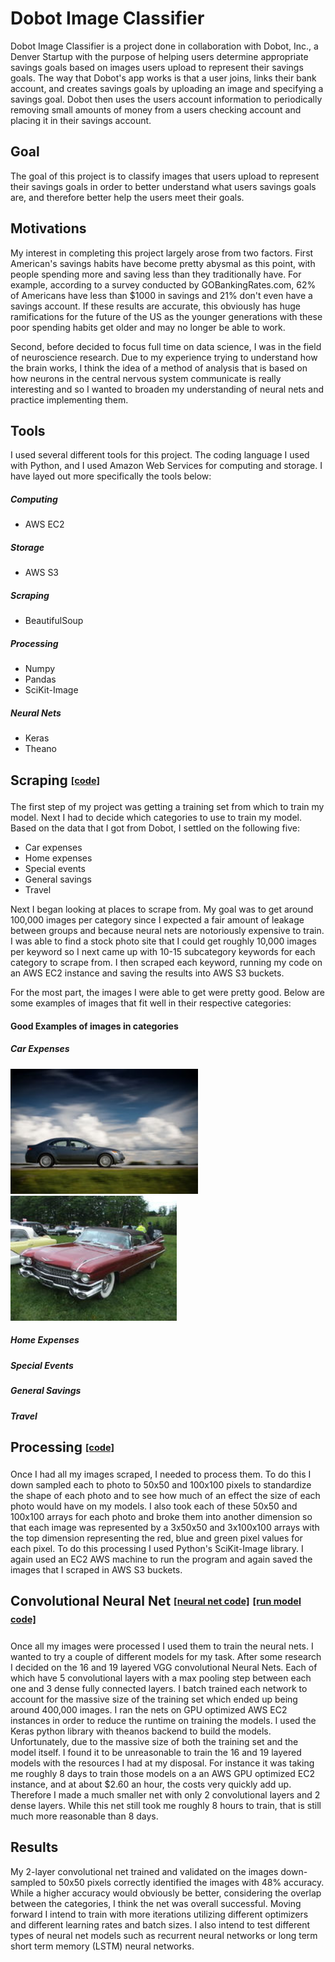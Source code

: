 # Dobot Image Classifier

Dobot Image Classifier is a project done in collaboration with Dobot, Inc., a Denver Startup  with the purpose of helping users determine appropriate savings goals based on images users upload to represent their savings goals. The way that Dobot's app works is that a user joins, links their bank account, and creates savings goals by uploading an image and specifying a savings goal. Dobot then uses the users account information to periodically removing small amounts of money from a users checking account and placing it in their savings account.

## Goal

The goal of this project is to classify images that users upload to represent their savings goals in order to better understand what users savings goals are, and therefore better help the users meet their goals.

## Motivations

My interest in completing this project largely arose from two factors. First American's savings habits have become pretty abysmal as this point, with people spending more and saving less than they traditionally have. For example, according to a survey conducted by GOBankingRates.com, 62% of Americans have less than $1000 in savings and 21% don't even have a savings account. If these results are accurate, this obviously has huge ramifications for the future of the US as the younger generations with these poor spending habits get older and may no longer be able to work.

Second, before decided to focus full time on data science, I was in the field of neuroscience research. Due to my experience trying to understand how the brain works, I think the idea of a method of analysis that is based on how neurons in the central nervous system communicate is really interesting and so I wanted to broaden my understanding of neural nets and practice implementing them.

## Tools

I used several different tools for this project. The coding language I used with Python, and I used Amazon Web Services for computing and storage. I have layed out more specifically the tools below:

##### Computing
  - AWS EC2

##### Storage
  - AWS S3

##### Scraping
  - BeautifulSoup

##### Processing
  - Numpy
  - Pandas
  - SciKit-Image

##### Neural Nets
  - Keras
  - Theano

## Scraping <sub><sup>[[code]](scraper.py)</sup></sub>

The first step of my project was getting a training set from which to train my model. Next I had to decide which categories to use to train my model. Based on the data that I got from Dobot, I settled on the following five:
  - Car expenses
  - Home expenses
  - Special events
  - General savings
  - Travel

Next I began looking at places to scrape from. My goal was to get around 100,000 images per category since I expected a fair amount of leakage between groups and because neural nets are notoriously expensive to train. I was able to find a stock photo site that I could get roughly 10,000 images per keyword so I next came up with 10-15 subcategory keywords for each category to scrape from. I then scraped each keyword, running my code on an AWS EC2 instance and saving the results into AWS S3 buckets.

For the most part, the images I were able to get were pretty good. Below are some examples of images that fit well in their respective categories:

#### Good Examples of images in categories

##### Car Expenses

<img src = "presentation_images/good_car_ex_1.jpg" height='200'> <img src = "presentation_images/good_car_ex2.jpg" height='200'>

##### Home Expenses

##### Special Events

##### General Savings

##### Travel

## Processing <sub><sup>[[code]](image_processing.py)</sup></sub>

Once I had all my images scraped, I needed to process them. To do this I down sampled each to photo to 50x50 and 100x100 pixels to standardize the shape of each photo and to see how much of an effect the size of each photo would have on my models. I also took each of these 50x50 and 100x100 arrays for each photo and broke them into another dimension so that each image was represented by a 3x50x50 and 3x100x100 arrays with the top dimension representing the red, blue and green pixel values for each pixel. To do this processing I used Python's SciKit-Image library. I again used an EC2 AWS machine to run the program and again saved the images that I scraped in AWS S3 buckets.

## Convolutional Neural Net <sub><sup>[[neural net code]](CNN.py)</sup></sub> <sub><sup>[[run model code]](fit_model.py)</sup></sub>

Once all my images were processed I used them to train the neural nets. I wanted to try a couple of different models for my task. After some research I decided on the 16 and 19 layered VGG convolutional Neural Nets. Each of which have 5 convolutional layers with a max pooling step between each one and 3 dense fully connected layers. I batch trained each network to account for the massive size of the training set which ended up being around 400,000 images. I ran the nets on GPU optimized AWS EC2 instances in order to reduce the runtime on training the models. I used the Keras python library with theanos backend to build the models. Unfortunately, due to the massive size of both the training set and the model itself. I found it to be unreasonable to train the 16 and 19 layered models with the resources I had at my disposal. For instance it was taking me roughly 8 days to train those models on a an AWS GPU optimized EC2 instance, and at about $2.60 an hour, the costs very quickly add up. Therefore I made a much smaller net with only 2 convolutional layers and 2 dense layers. While this net still took me roughly 8 hours to train, that is still much more reasonable than 8 days.

## Results

My 2-layer convolutional net trained and validated on the images down-sampled to 50x50 pixels correctly identified the images with 48% accuracy. While a higher accuracy would obviously be better, considering the overlap between the categories, I think the net was overall successful. Moving forward I intend to train with more iterations utilizing different optimizers and different learning rates and batch sizes. I also intend to test different types of neural net models such as recurrent neural networks or long term short term memory (LSTM) neural networks.
